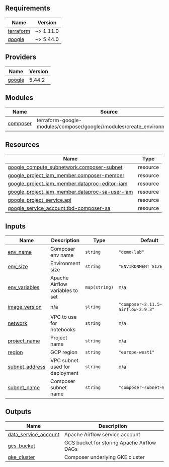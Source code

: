 <!-- BEGINNING OF PRE-COMMIT-TERRAFORM DOCS HOOK -->
## Requirements

| Name | Version |
|------|---------|
| <a name="requirement_terraform"></a> [terraform](#requirement\_terraform) | ~> 1.11.0 |
| <a name="requirement_google"></a> [google](#requirement\_google) | ~> 5.44.0 |

## Providers

| Name | Version |
|------|---------|
| <a name="provider_google"></a> [google](#provider\_google) | 5.44.2 |

## Modules

| Name | Source | Version |
|------|--------|---------|
| <a name="module_composer"></a> [composer](#module\_composer) | terraform-google-modules/composer/google//modules/create_environment_v2 | ~> 5.0.0 |

## Resources

| Name | Type |
|------|------|
| [google_compute_subnetwork.composer-subnet](https://registry.terraform.io/providers/hashicorp/google/latest/docs/resources/compute_subnetwork) | resource |
| [google_project_iam_member.composer-member](https://registry.terraform.io/providers/hashicorp/google/latest/docs/resources/project_iam_member) | resource |
| [google_project_iam_member.dataproc-editor-iam](https://registry.terraform.io/providers/hashicorp/google/latest/docs/resources/project_iam_member) | resource |
| [google_project_iam_member.dataproc-sa-user-iam](https://registry.terraform.io/providers/hashicorp/google/latest/docs/resources/project_iam_member) | resource |
| [google_project_service.api](https://registry.terraform.io/providers/hashicorp/google/latest/docs/resources/project_service) | resource |
| [google_service_account.tbd-composer-sa](https://registry.terraform.io/providers/hashicorp/google/latest/docs/resources/service_account) | resource |

## Inputs

| Name | Description | Type | Default | Required |
|------|-------------|------|---------|:--------:|
| <a name="input_env_name"></a> [env\_name](#input\_env\_name) | Composer env name | `string` | `"demo-lab"` | no |
| <a name="input_env_size"></a> [env\_size](#input\_env\_size) | Environment size | `string` | `"ENVIRONMENT_SIZE_SMALL"` | no |
| <a name="input_env_variables"></a> [env\_variables](#input\_env\_variables) | Apache Airflow variables to set | `map(string)` | n/a | yes |
| <a name="input_image_version"></a> [image\_version](#input\_image\_version) | n/a | `string` | `"composer-2.11.5-airflow-2.9.3"` | no |
| <a name="input_network"></a> [network](#input\_network) | VPC to use for notebooks | `string` | n/a | yes |
| <a name="input_project_name"></a> [project\_name](#input\_project\_name) | Project name | `string` | n/a | yes |
| <a name="input_region"></a> [region](#input\_region) | GCP region | `string` | `"europe-west1"` | no |
| <a name="input_subnet_address"></a> [subnet\_address](#input\_subnet\_address) | VPC subnet used for deployment | `string` | n/a | yes |
| <a name="input_subnet_name"></a> [subnet\_name](#input\_subnet\_name) | Composer subnet name | `string` | `"composer-subnet-01"` | no |

## Outputs

| Name | Description |
|------|-------------|
| <a name="output_data_service_account"></a> [data\_service\_account](#output\_data\_service\_account) | Apache Airflow service account |
| <a name="output_gcs_bucket"></a> [gcs\_bucket](#output\_gcs\_bucket) | GCS bucket for storing Apache Airflow DAGs |
| <a name="output_gke_cluster"></a> [gke\_cluster](#output\_gke\_cluster) | Composer underlying GKE cluster |
<!-- END OF PRE-COMMIT-TERRAFORM DOCS HOOK -->
